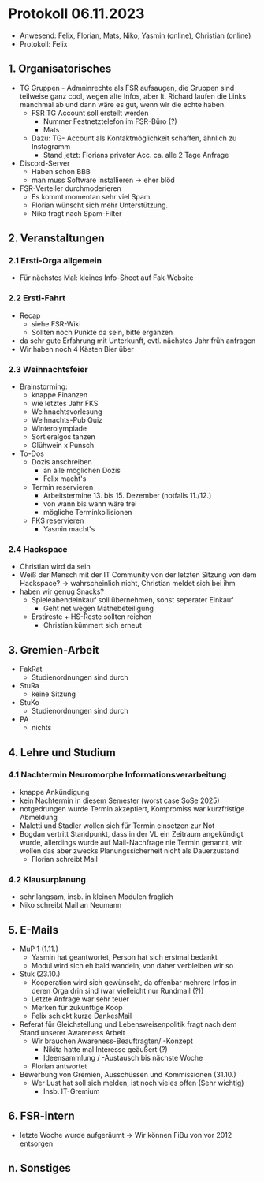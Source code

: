 ---
---

# Protokoll 06.11.2023

* Anwesend: Felix, Florian, Mats, Niko, Yasmin (online), Christian (online)
* Protokoll: Felix

## 1. Organisatorisches
- TG Gruppen - Admninrechte als FSR aufsaugen, die Gruppen sind teilweise ganz cool, wegen alte Infos, aber lt. Richard laufen die Links manchmal ab und dann wäre es gut, wenn wir die echte haben.
	- FSR TG Account soll erstellt werden
		- Nummer Festnetztelefon im FSR-Büro (?)
		- Mats
	- Dazu: TG- Account als Kontaktmöglichkeit schaffen, ähnlich zu Instagramm
		- Stand jetzt: Florians privater Acc. ca. alle 2 Tage Anfrage
- Discord-Server
	- Haben schon BBB
	- man muss Software installieren -> eher blöd
- FSR-Verteiler durchmoderieren
	- Es kommt momentan sehr viel Spam.
	- Florian wünscht sich mehr Unterstützung.
	- Niko fragt nach Spam-Filter


## 2. Veranstaltungen

### 2.1 Ersti-Orga allgemein
- Für nächstes Mal: kleines Info-Sheet auf Fak-Website

### 2.2 Ersti-Fahrt
- Recap
	- siehe FSR-Wiki
	- Sollten noch Punkte da sein, bitte ergänzen
- da sehr gute Erfahrung mit Unterkunft, evtl. nächstes Jahr früh anfragen
- Wir haben noch 4 Kästen Bier über

### 2.3 Weihnachtsfeier
- Brainstorming:
	- knappe Finanzen
	- wie letztes Jahr FKS
	- Weihnachtsvorlesung
	- Weihnachts-Pub Quiz
	- Winterolympiade
	- Sortieralgos tanzen
	- Glühwein x Punsch
- To-Dos
	- Dozis anschreiben
		- an alle möglichen Dozis
		- Felix macht's
	- Termin reservieren
		- Arbeitstermine 13. bis 15. Dezember (notfalls 11./12.)
		- von wann bis wann wäre frei
		- mögliche Terminkollisionen
	- FKS reservieren
		- Yasmin macht's

### 2.4 Hackspace
- Christian wird da sein
- Weiß der Mensch mit der IT Community von der letzten Sitzung von dem Hackspace? -> wahrscheinlich nicht, Christian meldet sich bei ihm
- haben wir genug Snacks?
	- Spieleabendeinkauf soll übernehmen, sonst seperater Einkauf
		- Geht net wegen Mathebeteiligung
	- Erstireste + HS-Reste sollten reichen
		- Christian kümmert sich erneut

## 3. Gremien-Arbeit
* FakRat
	* Studienordnungen sind durch
* StuRa
	* keine Sitzung
* StuKo
	*  Studienordnungen sind durch
* PA
	* nichts

## 4. Lehre und Studium
### 4.1 Nachtermin Neuromorphe Informationsverarbeitung
- knappe Ankündigung
- kein Nachtermin in diesem Semester (worst case SoSe 2025)
- notgedrungen wurde Termin akzeptiert, Kompromiss war kurzfristige Abmeldung
- Maletti und Stadler wollen sich für Termin einsetzen zur Not
- Bogdan vertritt Standpunkt, dass in der VL ein Zeitraum angekündigt wurde, allerdings wurde auf Mail-Nachfrage nie Termin genannt, wir wollen das aber zwecks Planungssicherheit nicht als Dauerzustand
	- Florian schreibt Mail

### 4.2 Klausurplanung
- sehr langsam, insb. in kleinen Modulen fraglich
- Niko schreibt Mail an Neumann

## 5. E-Mails
- MuP 1 (1.11.)
	- Yasmin hat geantwortet, Person hat sich erstmal bedankt
	- Modul wird sich eh bald wandeln, von daher verbleiben wir so
- Stuk (23.10.)
	- Kooperation wird sich gewünscht, da offenbar mehrere Infos in deren Orga drin sind (war vielleicht nur Rundmail (?))
	- Letzte Anfrage war sehr teuer 
	- Merken für zukünftige Koop
	- Felix schickt kurze DankesMail
- Referat für Gleichstellung und Lebensweisenpolitik fragt nach dem Stand unserer Awareness Arbeit
	- Wir brauchen Awareness-Beauftragten/ -Konzept
		- Nikita hatte mal Interesse geäußert (?)
		- Ideensammlung / -Austausch bis nächste Woche
	- Florian antwortet
- Bewerbung von Gremien, Ausschüssen und Kommissionen (31.10.)
	- Wer Lust hat soll sich melden, ist noch vieles offen (Sehr wichtig)
		- Insb. IT-Gremium

## 6. FSR-intern
- letzte Woche wurde aufgeräumt -> Wir können FiBu von vor 2012 entsorgen

## n. Sonstiges